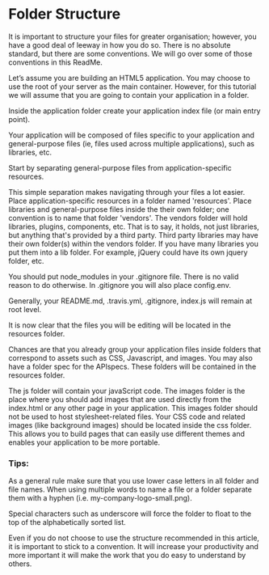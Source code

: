 # Folder Structure

It is important to structure your files for greater organisation; however, you have a good deal of leeway in how you do so.  There is no absolute standard, but there are some conventions.  We will go over some of those conventions in this ReadMe.


Let’s assume you are building an HTML5 application. You may choose to use the root of your server as the main container. However, for this tutorial we will assume that you are going to contain your application in a folder.

Inside the application folder create your application index file (or main entry point).

Your application will be composed of files specific to your application and general-purpose files (ie, files used across multiple applications), such as libraries, etc.

Start by separating general-purpose files from application-specific resources.

This simple separation makes navigating through your files a lot easier. Place application-specific resources in a folder named 'resources'.  Place libraries and general-purpose files inside the their own folder; one convention is to name that folder 'vendors'.  The vendors folder will hold libraries, plugins, components, etc. That is to say, it holds, not just libraries, but anything that's provided by a third party.  Third party libraries may have their own folder(s) within the vendors folder.  If you have many libraries you put them into a lib folder.  For example, jQuery could have its own jquery folder, etc.

You should put node_modules in your .gitignore file. There is no valid reason to do otherwise. In .gitignore you will also place config.env.

Generally, your README.md, .travis.yml, .gitignore, index.js will remain at root level.

It is now clear that the files you will be editing will be located in the resources folder.

Chances are that you already group your application files inside folders that correspond to assets such as CSS, Javascript, and images.  You may also have a folder spec for the APIspecs.  These folders will be contained in the resources folder.

The js folder will contain your javaScript code.  The images folder is the place where you should add images that are used directly from the index.html or any other page in your application. This images folder should not be used to host stylesheet-related files. Your CSS code and related images (like background images) should be located inside the css folder.  This allows you to build pages that can easily use different themes and enables your application to be more portable.


### Tips:

As a general rule make sure that you use lower case letters in all folder and file names. When using multiple words to name a file or a folder separate them with a hyphen (i.e. my-company-logo-small.png).

Special characters such as underscore will force the folder to float to the top of the alphabetically sorted list.  

Even if you do not choose to use the structure recommended in this article, it is important to stick to a convention. It will increase your productivity and more important it will make the work that you do easy to understand by others.
